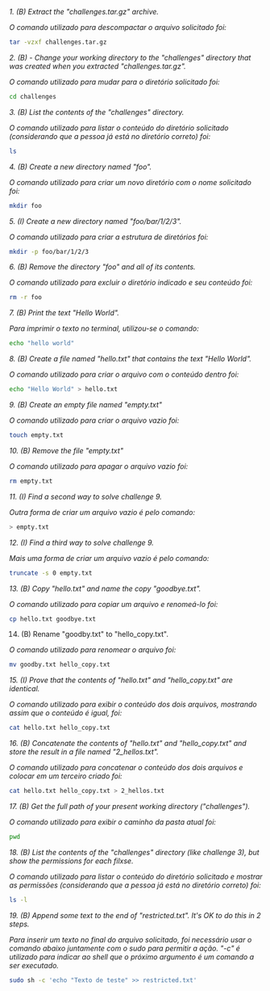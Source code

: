 _1. (B) Extract the "challenges.tar.gz" archive._

_O comando utilizado para descompactar o arquivo solicitado foi:_

```sh
tar -vzxf challenges.tar.gz
```

_2. (B) - Change your working directory to the "challenges" directory that was created when you extracted "challenges.tar.gz"._

_O comando utilizado para mudar para o diretório solicitado foi:_

```sh
cd challenges
```

_3. (B) List the contents of the "challenges" directory._

_O comando utilizado para listar o conteúdo do diretório solicitado (considerando que a pessoa já está no diretório correto) foi:_

```sh
ls
```

_4. (B) Create a new directory named "foo"._

_O comando utilizado para criar um novo diretório com o nome solicitado foi:_

```sh
mkdir foo
```

_5. (I) Create a new directory named "foo/bar/1/2/3"._

_O comando utilizado para criar a estrutura de diretórios foi:_

```sh
mkdir -p foo/bar/1/2/3
```

_6. (B) Remove the directory "foo" and all of its contents._

_O comando utilizado para excluir o diretório indicado e seu conteúdo foi:_

```sh
rm -r foo
```

_7. (B) Print the text "Hello World"._

_Para imprimir o texto no terminal, utilizou-se o comando:_

```sh
echo "hello world"
```

_8. (B) Create a file named "hello.txt" that contains the text "Hello World"._

_O comando utilizado para criar o arquivo com o conteúdo dentro foi:_

```sh
echo "Hello World" > hello.txt
```

_9. (B) Create an empty file named "empty.txt"_

_O comando utilizado para criar o arquivo vazio foi:_

```sh
touch empty.txt
```

_10. (B) Remove the file "empty.txt"_

_O comando utilizado para apagar o arquivo vazio foi:_

```sh
rm empty.txt
```

_11. (I) Find a second way to solve challenge 9._

_Outra forma de criar um arquivo vazio é pelo comando:_

```sh
> empty.txt
```

_12. (I) Find a third way to solve challenge 9._

_Mais uma forma de criar um arquivo vazio é pelo comando:_

```sh
truncate -s 0 empty.txt
```

_13. (B) Copy "hello.txt" and name the copy "goodbye.txt"._

_O comando utilizado para copiar um arquivo e renomeá-lo foi:_

```sh
cp hello.txt goodbye.txt
```

14. (B) Rename "goodby.txt" to "hello_copy.txt".

_O comando utilizado para renomear o arquivo foi:_

```sh
mv goodby.txt hello_copy.txt
```

_15. (I) Prove that the contents of "hello.txt" and "hello_copy.txt" are
    identical._
    
_O comando utilizado para exibir o conteúdo dos dois arquivos, mostrando assim que o conteúdo é igual, foi:_

```sh
cat hello.txt hello_copy.txt
```

_16. (B) Concatenate the contents of "hello.txt" and "hello_copy.txt" and store
    the result in a file named "2_hellos.txt"._
    
_O comando utilizado para concatenar o conteúdo dos dois arquivos e colocar em um terceiro criado foi:_

```sh
cat hello.txt hello_copy.txt > 2_hellos.txt
```

_17. (B) Get the full path of your present working directory ("challenges")._

_O comando utilizado para exibir o caminho da pasta atual foi:_

```sh
pwd
```

_18. (B) List the contents of the "challenges" directory (like challenge 3), but
    show the permissions for each filxse._
    
_O comando utilizado para listar o conteúdo do diretório solicitado e mostrar as permissões (considerando que a pessoa já está no diretório correto) foi:_

```sh
ls -l
```

_19. (B) Append some text to the end of "restricted.txt". It's OK to do this in 2 steps._
    
_Para inserir um texto no final do arquivo solicitado, foi necessário usar o comando abaixo juntamente com o sudo para permitir a ação. "-c" é utilizado para indicar ao shell que o próximo argumento é um comando a ser executado._

```sh
sudo sh -c 'echo "Texto de teste" >> restricted.txt'
```


